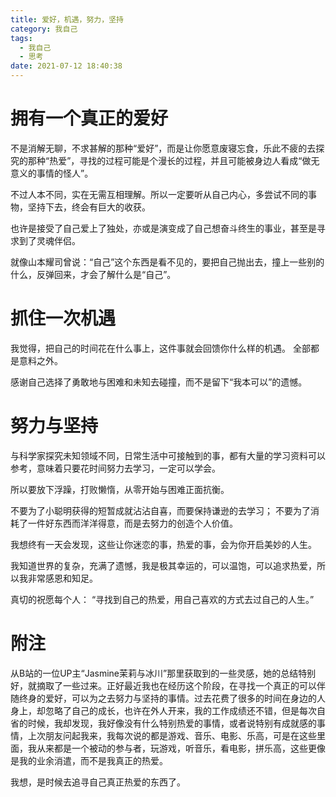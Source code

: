 ```yaml
---
title: 爱好，机遇，努力，坚持
category: 我自己
tags:
  - 我自己
  - 思考
date: 2021-07-12 18:40:38
---
```

# 拥有一个真正的爱好
不是消解无聊，不求甚解的那种“爱好”，而是让你愿意废寝忘食，乐此不疲的去探究的那种“热爱”，寻找的过程可能是个漫长的过程，并且可能被身边人看成“做无意义的事情的怪人”。

不过人本不同，实在无需互相理解。所以一定要听从自己内心，多尝试不同的事物，坚持下去，终会有巨大的收获。

也许是接受了自己爱上了独处，亦或是演变成了自己想奋斗终生的事业，甚至是寻求到了灵魂伴侣。

就像山本耀司曾说：“自己”这个东西是看不见的，要把自己抛出去，撞上一些别的什么，反弹回来，才会了解什么是“自己”。

# 抓住一次机遇
我觉得，把自己的时间花在什么事上，这件事就会回馈你什么样的机遇。
全部都是意料之外。

感谢自己选择了勇敢地与困难和未知去碰撞，而不是留下“我本可以”的遗憾。

# 努力与坚持
与科学家探究未知领域不同，日常生活中可接触到的事，都有大量的学习资料可以参考，意味着只要花时间努力去学习，一定可以学会。

所以要放下浮躁，打败懒惰，从零开始与困难正面抗衡。

不要为了小聪明获得的短暂成就沾沾自喜，而要保持谦逊的去学习；
不要为了消耗了一件好东西而洋洋得意，而是去努力的创造个人价值。

我想终有一天会发现，这些让你迷恋的事，热爱的事，会为你开启美妙的人生。

我知道世界的复杂，充满了遗憾，我是极其幸运的，可以温饱，可以追求热爱，所以我非常感恩和知足。

真切的祝愿每个人：
“寻找到自己的热爱，用自己喜欢的方式去过自己的人生。”

# 附注
从B站的一位UP主“Jasmine茉莉与冰川”那里获取到的一些灵感，她的总结特别好，就摘取了一些过来。正好最近我也在经历这个阶段，在寻找一个真正的可以伴随终身的爱好，可以为之去努力与坚持的事情。过去花费了很多的时间在身边的人身上，却忽略了自己的成长，也许在外人开来，我的工作成绩还不错，但是每次自省的时候，我却发现，我好像没有什么特别热爱的事情，或者说特别有成就感的事情，上次朋友问起我来，我每次说的都是游戏、音乐、电影、乐高，可是在这些里面，我从来都是一个被动的参与者，玩游戏，听音乐，看电影，拼乐高，这些更像是我的业余消遣，而不是我真正的热爱。

我想，是时候去追寻自己真正热爱的东西了。

